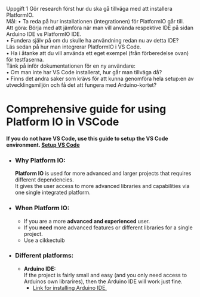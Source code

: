 Uppgift 1
Gör research först hur du ska gå tillväga med att installera PlatformIO.  
Mål:
• Ta reda på hur installationen (integrationen) för PlatformIO går till.  
Att göra:
Börja med att jämföra när man vill använda respektive IDE på sidan Arduino IDE vs
PlatformIO IDE.  
• Fundera själv på om du skulle ha användning redan nu av detta IDE?  
Läs sedan på hur man integrerar PlatformIO i VS Code.  
• Ha i åtanke att du vill använda ett eget exempel (från förberedelse ovan) för
testfaserna.  
Tänk på inför dokumentationen för en ny användare:  
• Om man inte har VS Code installerat, hur går man tillväga då?  
• Finns det andra saker som krävs för att kunna genomföra hela setup:en av  
utvecklingsmiljön och få det att fungera med Arduino-kortet?  

# Comprehensive guide for using Platform IO in VSCode

**If you do not have VS Code, use this guide to setup the VS Code environment. [Setup VS Code](https://code.visualstudio.com/docs/setup/setup-overview)**
* ### Why Platform IO:   
  **Platform IO** is used for more advanced and larger projects that requires different dependencies.  
  It gives the user access to more advanced libraries and capabilities via one single integrated platform.  

* ### When Platform IO: 
  * If you are a more **advanced and experienced** user.
  * If you **need** more advanced features or different libraries for a single project.
  * Use a cikkectuib

* ### Different platforms:
  * **Arduino IDE:**  
    If the project is fairly small and easy (and you only need access to Arduinos own librarires), then the Arduino IDE will work just fine.
    * [Link for installing Arduino IDE.](https://support.arduino.cc/hc/en-us/articles/360019833020-Download-and-install-Arduino-IDE)
